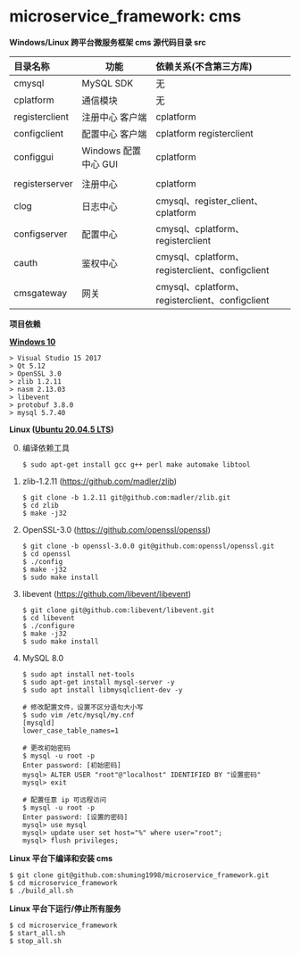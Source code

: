 # microservice_framework: cms

**Windows/Linux 跨平台微服务框架 cms 源代码目录 src**

| 目录名称       | 功能      | 依赖关系(不含第三方库) |
| :------------- | --------- | :------------- |
| cmysql         | MySQL SDK            | 无 |
| cplatform      | 通信模块          | 无 |
| registerclient | 注册中心 客户端         | cplatform                                       |
| configclient   | 配置中心 客户端         | cplatform registerclient                        |
| configgui      | Windows 配置中心 GUI | cplatform                                       |
|                |                      |                                                 |
| registerserver | 注册中心             | cplatform                                       |
| clog           | 日志中心             | cmysql、register_client、cplatform              |
| configserver   | 配置中心             | cmysql、cplatform、registerclient               |
| cauth          | 鉴权中心             | cmysql、cplatform、registerclient、configclient |
| cmsgateway     | 网关                 | cmysql、cplatform、registerclient、configclient |



**项目依赖**

**[Windows 10](https://en.wikipedia.org/wiki/Windows_10)**

```
> Visual Studio 15 2017
> Qt 5.12
> OpenSSL 3.0
> zlib 1.2.11
> nasm 2.13.03
> libevent
> protobuf 3.8.0
> mysql 5.7.40
```



**Linux ([Ubuntu 20.04.5 LTS](https://releases.ubuntu.com/focal))**

0. 编译依赖工具

   ```shell
   $ sudo apt-get install gcc g++ perl make automake libtool
   ```

1. zlib-1.2.11 (https://github.com/madler/zlib)

   ```shell
   $ git clone -b 1.2.11 git@github.com:madler/zlib.git
   $ cd zlib
   $ make -j32
   ```

2. OpenSSL-3.0 (https://github.com/openssl/openssl)

   ```shell
   $ git clone -b openssl-3.0.0 git@github.com:openssl/openssl.git
   $ cd openssl
   $ ./config
   $ make -j32
   $ sudo make install
   ```

3. libevent (https://github.com/libevent/libevent)

   ```shell
   $ git clone git@github.com:libevent/libevent.git
   $ cd libevent
   $ ./configure
   $ make -j32
   $ sudo make install
   ```

4. MySQL 8.0

   ```shell
   $ sudo apt install net-tools
   $ sudo apt-get install mysql-server -y
   $ sudo apt install libmysqlclient-dev -y
   
   # 修改配置文件，设置不区分语句大小写
   $ sudo vim /etc/mysql/my.cnf
   [mysqld]
   lower_case_table_names=1
   
   # 更改初始密码
   $ mysql -u root -p
   Enter password: [初始密码]
   mysql> ALTER USER "root"@"localhost" IDENTIFIED BY "设置密码"
   mysql> exit
   
   # 配置任意 ip 可远程访问
   $ mysql -u root -p
   Enter password: [设置的密码]
   mysql> use mysql
   mysql> update user set host="%" where user="root";
   mysql> flush privileges;
   ```

   

**Linux 平台下编译和安装 cms**

```shell
$ git clone git@github.com:shuming1998/microservice_framework.git
$ cd microservice_framework
$ ./build_all.sh
```



**Linux 平台下运行/停止所有服务**

```shell
$ cd microservice_framework
$ start_all.sh
$ stop_all.sh
```

